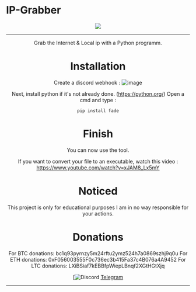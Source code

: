 # IP-Grabber
<div align="center">
<div align="center">
<img src="https://media.discordapp.net/attachments/1090283036324671598/1146408783342469130/254417719-c0e5dae7-353b-42e9-b95e-3b5a7f6f393c.png">
<hr>
Grab the  Internet &amp; Local ip with a Python programm.

# Installation

Create a discord webhook : 
![image](https://github.com/ttameo/IP-Grabber/assets/113922183/50b11c8f-8fd3-41b3-aebe-ae125ba50d29)

Next, install python if it's not already done. (https://python.org/)
Open a cmd and type :
```
pip install fade
```

# Finish 
You can now use the tool.

If you want to convert your file to an executable, watch this video :
https://www.youtube.com/watch?v=xJAM8_Lx5mY

# Noticed
This project is only for educational purposes I am in no way responsible for your actions.

# Donations
For BTC donations: bc1q93pyrnzy5m24rftu2ymz524h7a0869szhj9q0u
For ETH donations: 0xF056003555F0c736ec3b415Fa37c4B076a4A9452
For LTC donations: LXiBSiaf7kEBBfpWiepLBnqf2XGtHGtXjq

[![Discord](https://discord.gg/mCxeF7RNMx)
[Telegram](https://t.me/TSH0P)
 </div><hr>
